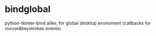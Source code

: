 # bindglobal
python-tkinter-bind alike, for global desktop enviroment (callbacks for mouse&amp;keystrokes events)

